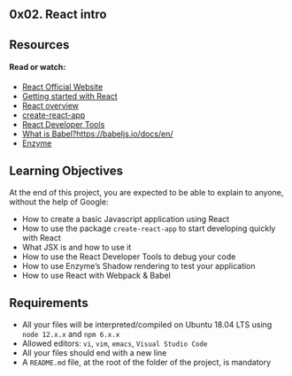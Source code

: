 0x02. React intro
---

## Resources
#### Read or watch:

- [React Official Website](https://reactjs.org/)
- [Getting started with React](https://www.taniarascia.com/getting-started-with-react/)
- [React overview](https://reactjs.org/docs/getting-started.html)
- [create-react-app](https://github.com/facebook/create-react-app)
- [React Developer Tools](https://chrome.google.com/webstore/detail/react-developer-tools/fmkadmapgofadopljbjfkapdkoienihi)
- [What is Babel?]()https://babeljs.io/docs/en/
- [Enzyme](https://airbnb.io/enzyme/docs/api/shallow.html)

## Learning Objectives
At the end of this project, you are expected to be able to explain to anyone, without the help of Google:

- How to create a basic Javascript application using React
- How to use the package ```create-react-app``` to start developing quickly with React
- What JSX is and how to use it
- How to use the React Developer Tools to debug your code
- How to use Enzyme’s Shadow rendering to test your application
- How to use React with Webpack & Babel

## Requirements
- All your files will be interpreted/compiled on Ubuntu 18.04 LTS using ```node 12.x.x``` and ```npm 6.x.x```
- Allowed editors: ```vi```, ```vim```, ```emacs```, ```Visual Studio Code```
- All your files should end with a new line
- A ```README.md``` file, at the root of the folder of the project, is mandatory